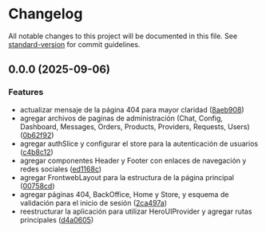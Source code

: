 # Changelog

All notable changes to this project will be documented in this file. See [standard-version](https://github.com/conventional-changelog/standard-version) for commit guidelines.

## 0.0.0 (2025-09-06)


### Features

* actualizar mensaje de la página 404 para mayor claridad ([8aeb908](https://github.com/qodeux/qonderstore/commit/8aeb908f384331f545bda43b1b475d2e235d97e6))
* agregar archivos de paginas de administración (Chat, Config, Dashboard, Messages, Orders, Products, Providers, Requests, Users) ([0b62f92](https://github.com/qodeux/qonderstore/commit/0b62f920753379d8abc597d249979d2d14316923))
* agregar authSlice y configurar el store para la autenticación de usuarios ([c4b8c12](https://github.com/qodeux/qonderstore/commit/c4b8c126eb746d2a8e1a981bb9b3e0e803a549a6))
* agregar componentes Header y Footer con enlaces de navegación y redes sociales ([ed1168c](https://github.com/qodeux/qonderstore/commit/ed1168c8d0d2a9032bb2518095de9d47870d9baa))
* agregar FrontwebLayout para la estructura de la página principal ([00758cd](https://github.com/qodeux/qonderstore/commit/00758cd904acea45f6af91a0227c84a4542da037))
* agregar páginas 404, BackOffice, Home y Store, y esquema de validación para el inicio de sesión ([2ca497a](https://github.com/qodeux/qonderstore/commit/2ca497a5c7e02547115480bd0351071b8a8b69c4))
* reestructurar la aplicación para utilizar HeroUIProvider y agregar rutas principales ([d4a0605](https://github.com/qodeux/qonderstore/commit/d4a0605f46a991146cefec57141367512d4f24d3))
